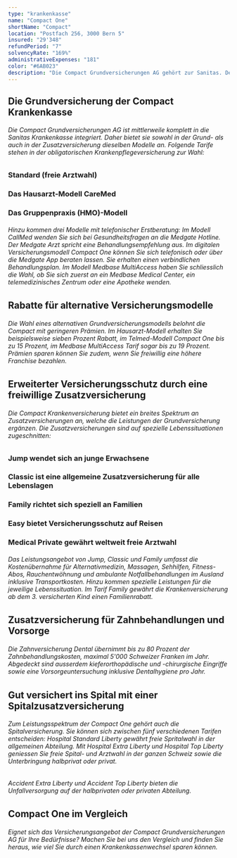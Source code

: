 ```yaml
---
type: "krankenkasse"
name: "Compact One"
shortName: "Compact"
location: "Postfach 256, 3000 Bern 5"
insured: "29'348"
refundPeriod: "7"
solvencyRate: "169%"
administrativeExpenses: "181"
color: "#6AB023"
description: "Die Compact Grundversicherungen AG gehört zur Sanitas. Der Hauptsitz des Versicherungsunternehmes befindet sich in Zürich, dem Bundesamt für Gesundheit zufolge haben rund 43'000 Personen eine Versicherung bei der Krankenkasse abgeschlossen. Neben Modellen der obligatorischen Grundversicherung bietet die Compact auch diverse Zusatzversicherungen an."
---
```


## Die Grundversicherung der Compact Krankenkasse

###### Die Compact Grundversicherungen AG ist mittlerweile komplett in die Sanitas Krankenkasse integriert. Daher bietet sie sowohl in der Grund- als auch in der Zusatzversicherung dieselben Modelle an. Folgende Tarife stehen in der obligatorischen Krankenpflegeversicherung zur Wahl:

### Standard (freie Arztwahl)

### Das Hausarzt-Modell CareMed

### Das Gruppenpraxis (HMO)-Modell

###### Hinzu kommen drei Modelle mit telefonischer Erstberatung: Im Modell CallMed wenden Sie sich bei Gesundheitsfragen an die Medgate Hotline. Der Medgate Arzt spricht eine Behandlungsempfehlung aus. Im digitalen Versicherungsmodell Compact One können Sie sich telefonisch oder über die Medgate App beraten lassen. Sie erhalten einen verbindlichen Behandlungsplan. Im Modell Medbase MultiAccess haben Sie schliesslich die Wahl, ob Sie sich zuerst an ein Medbase Medical Center, ein telemedizinisches Zentrum oder eine Apotheke wenden.

## Rabatte für alternative Versicherungsmodelle

###### Die Wahl eines alternativen Grundversicherungsmodells belohnt die Compact mit geringeren Prämien. Im Hausarzt-Modell erhalten Sie beispielsweise sieben Prozent Rabatt, im Telmed-Modell Compact One bis zu 15 Prozent, im Medbase MultiAccess Tarif sogar bis zu 19 Prozent. Prämien sparen können Sie zudem, wenn Sie freiwillig eine höhere Franchise bezahlen.

## Erweiterter Versicherungsschutz durch eine freiwillige Zusatzversicherung

###### Die Compact Krankenversicherung bietet ein breites Spektrum an Zusatzversicherungen an, welche die Leistungen der Grundversicherung ergänzen. Die Zusatzversicherungen sind auf spezielle Lebenssituationen zugeschnitten:

### Jump wendet sich an junge Erwachsene

### Classic ist eine allgemeine Zusatzversicherung für alle Lebenslagen

### Family richtet sich speziell an Familien

### Easy bietet Versicherungsschutz auf Reisen

### Medical Private gewährt weltweit freie Arztwahl

###### Das Leistungsangebot von Jump, Classic und Family umfasst die Kostenübernahme für Alternativmedizin, Massagen, Sehhilfen, Fitness-Abos, Rauchentwöhnung und ambulante Notfallbehandlungen im Ausland inklusive Transportkosten. Hinzu kommen spezielle Leistungen für die jeweilige Lebenssituation. Im Tarif Family gewährt die Krankenversicherung ab dem 3. versicherten Kind einen Familienrabatt.

## Zusatzversicherung für Zahnbehandlungen und Vorsorge

###### Die Zahnversicherung Dental übernimmt bis zu 80 Prozent der Zahnbehandlungskosten, maximal 5'000 Schweizer Franken im Jahr. Abgedeckt sind ausserdem kieferorthopädische und -chirurgische Eingriffe sowie eine Vorsorgeuntersuchung inklusive Dentalhygiene pro Jahr.

## Gut versichert ins Spital mit einer Spitalzusatzversicherung

###### Zum Leistungsspektrum der Compact One gehört auch die Spitalversicherung. Sie können sich zwischen fünf verschiedenen Tarifen entscheiden: Hospital Standard Liberty gewährt freie Spritalwahl in der allgemeinen Abteilung. Mit Hospital Extra Liberty und Hospital Top Liberty geniessen Sie freie Spital- und Arztwahl in der ganzen Schweiz sowie die Unterbringung halbprivat oder privat.

###### Accident Extra Liberty und Accident Top Liberty bieten die Unfallversorgung auf der halbprivaten oder privaten Abteilung.

## Compact One im Vergleich

###### Eignet sich das Versicherungsangebot der Compact Grundversicherungen AG für Ihre Bedürfnisse? Machen Sie bei uns den Vergleich und finden Sie heraus, wie viel Sie durch einen Krankenkassenwechsel sparen können.
